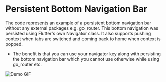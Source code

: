 # Persistent Bottom Navigation Bar

The code represents an example of a persistent bottom navigation bar without any external packages e.g. go_router. This bottom navigation was persisted using Flutter's own Navigator class. It also supports pushing context when tabs are switched and coming back to home when context is popped. 

- The benefit is that you can use your navigator key along with persisting the bottom navigation bar which you cannot use otherwise while using go_router etc.


<p align="start">
  <img src="https://s11.gifyu.com/images/SOjW7.gif" alt="Demo GIF" />
</p>
